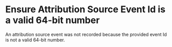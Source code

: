 # Ensure Attribution Source Event Id is a valid 64-bit number

An attribution source event was not recorded because the provided event Id is not a valid 64-bit number.
